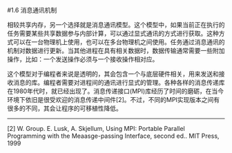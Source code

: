 #1.6 消息通讯机制

相较共享内存，另一个选择就是消息通讯模型。这个模型中，如果当前正在执行的任务需要某些共享数据参与内部计算，可以通过显式通讯的方式进行获取。这种方式可以在一台物理机上使用，也可以在多台物理机之间使用。任务通过消息通讯的机制对数据进行更新。当其他进程在具有相关数据时，数据传输通常需要一些附加操作，比如：一个发送操作必须与一个接收操作相对应。

这个模型对于编程者来说是透明的，其会包含一个与底层硬件相关，用来发送和接收消息的库。编程者需要对进程间的通讯进行显式的管理。各种各样的消息传递库在1980年代时，就已经出现了。消息传递接口(MPI)库经历了时间的磨砺，在当今环境下依旧是很受欢迎的消息传递中间件[2]。不过，不同的MPI实现版本之间有很多的不同，其会让程序的可移植性降低。

-------

[2] W. Group. E. Lusk, A. Skjellum, Using MPI: Portable Parallel Programming with the Meaasge-passing Interface, second ed.. MIT Press, 1999
